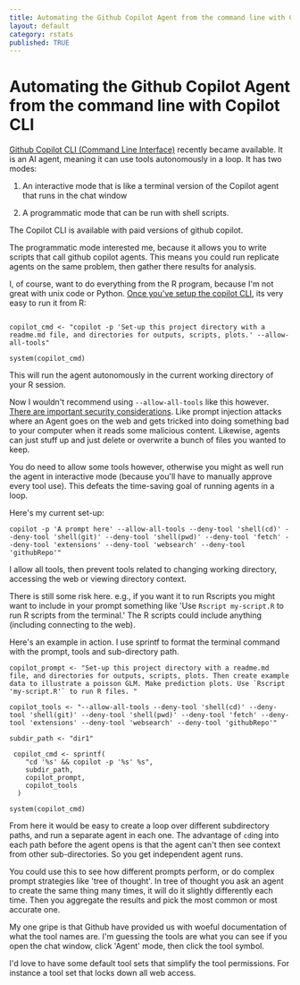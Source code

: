 ```yaml
---
title: Automating the Github Copilot Agent from the command line with Copilot CLI
layout: default
category: rstats
published: TRUE
---
```


# Automating the Github Copilot Agent from the command line with Copilot CLI

[Github Copilot CLI (Command Line Interface)](https://docs.github.com/en/copilot/concepts/agents/about-copilot-cli) recently became available. It is an AI agent, meaning it can use tools autonomously in a loop. It has two modes: 

1. An interactive mode that is like a terminal version of the Copilot agent that runs in the chat window

2. A programmatic mode that can be run with shell scripts. 

The Copilot CLI is available with paid versions of github copilot. 

The programmatic mode interested me, because it allows you to write scripts that call github copilot agents. This means you could run replicate agents on the same problem, then gather there results for analysis. 

I, of course, want to do everything from the R program, because I'm not great with unix code or Python. [Once you've setup the copilot CLI](https://docs.github.com/en/copilot/how-tos/set-up/install-copilot-cli), its very easy to run it from R: 

```

copilot_cmd <- "copilot -p 'Set-up this project directory with a readme.md file, and directories for outputs, scripts, plots.' --allow-all-tools"

system(copilot_cmd)

```


This will run the agent autonomously in the current working directory of your R session. 

Now I wouldn't recommend using `--allow-all-tools` like this however. [There are important security considerations](https://docs.github.com/en/copilot/concepts/agents/about-copilot-cli#security-considerations). Like prompt injection attacks where an Agent goes on the web and gets tricked into doing something bad to your computer when it reads some malicious content. Likewise, agents can just stuff up and just delete or overwrite a bunch of files you wanted to keep. 

You do need to allow some tools however, otherwise you might as well run the agent in interactive mode (because you'll have to manually approve every tool use). This defeats the time-saving goal of running agents in a loop. 

Here's my current set-up: 

`copilot -p 'A prompt here' --allow-all-tools --deny-tool 'shell(cd)' --deny-tool 'shell(git)' --deny-tool 'shell(pwd)' --deny-tool 'fetch' --deny-tool 'extensions' --deny-tool 'websearch' --deny-tool 'githubRepo'"`

I allow all tools, then prevent tools related to changing working directory, accessing the web or viewing directory context. 

There is still some risk here. e.g., if you want it to run Rscripts you might want to include in your prompt something like 'Use `Rscript my-script.R` to run R scripts from the terminal.' The R scripts could include anything (including connecting to the web). 

Here's an example in action. I use sprintf to format the terminal command with the prompt, tools and sub-directory path. 

```
copilot_prompt <- "Set-up this project directory with a readme.md file, and directories for outputs, scripts, plots. Then create example data to illustrate a poisson GLM. Make prediction plots. Use `Rscript 'my-script.R'` to run R files. "

copilot_tools <- "--allow-all-tools --deny-tool 'shell(cd)' --deny-tool 'shell(git)' --deny-tool 'shell(pwd)' --deny-tool 'fetch' --deny-tool 'extensions' --deny-tool 'websearch' --deny-tool 'githubRepo'"

subdir_path <- "dir1"

 copilot_cmd <- sprintf(
    "cd '%s' && copilot -p '%s' %s",
    subdir_path,
    copilot_prompt,
    copilot_tools
  )

system(copilot_cmd)

```

From here it would be easy to create a loop over different subdirectory paths, and run a separate agent in each one. The advantage of `cd`ing into each path before the agent opens is that the agent can't then see context from other sub-directories. So you get independent agent runs.

You could use this to see how different prompts perform, or do complex prompt strategies like 'tree of thought'. In tree of thought you ask an agent to create the same thing many times, it will do it slightly differently each time. Then you aggregate the results and pick the most common or most accurate one. 

My one gripe is that Github have provided us with woeful documentation of what the tool names are. I'm guessing the tools are what you can see if you open the chat window, click 'Agent' mode, then click the tool symbol. 

I'd love to have some default tool sets that simplify the tool permissions. For instance a tool set that locks down all web access. 